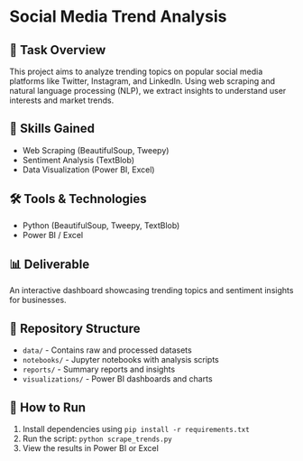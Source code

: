 # Social Media Trend Analysis

## 📌 Task Overview  
This project aims to analyze trending topics on popular social media platforms like Twitter, Instagram, and LinkedIn. Using web scraping and natural language processing (NLP), we extract insights to understand user interests and market trends.

## 🚀 Skills Gained  
- Web Scraping (BeautifulSoup, Tweepy)  
- Sentiment Analysis (TextBlob)  
- Data Visualization (Power BI, Excel)  

## 🛠️ Tools & Technologies  
- Python (BeautifulSoup, Tweepy, TextBlob)  
- Power BI / Excel  

## 📊 Deliverable  
An interactive dashboard showcasing trending topics and sentiment insights for businesses.

## 📂 Repository Structure  
- `data/` - Contains raw and processed datasets  
- `notebooks/` - Jupyter notebooks with analysis scripts  
- `reports/` - Summary reports and insights  
- `visualizations/` - Power BI dashboards and charts  

## 📜 How to Run  
1. Install dependencies using `pip install -r requirements.txt`  
2. Run the script: `python scrape_trends.py`  
3. View the results in Power BI or Excel  